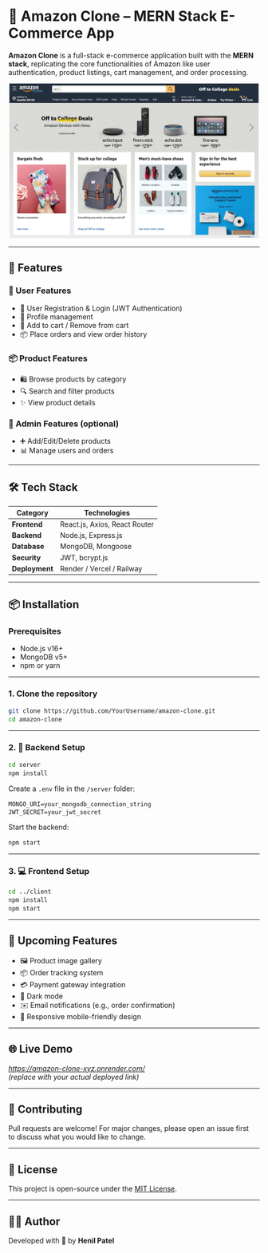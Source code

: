 # 🛒 Amazon Clone – MERN Stack E-Commerce App

**Amazon Clone** is a full-stack e-commerce application built with the **MERN stack**, replicating the core functionalities of Amazon like user authentication, product listings, cart management, and order processing.

<p align="center">
  <img src="./home.png" alt="Amazon Clone" width="500"/>
</p>

---

## 🚀 Features

### 🧑 User Features
- 🔐 User Registration & Login (JWT Authentication)
- 👤 Profile management
- 🛒 Add to cart / Remove from cart
- 📦 Place orders and view order history

### 📦 Product Features
- 🛍️ Browse products by category
- 🔍 Search and filter products
- ✨ View product details

### 🔧 Admin Features (optional)
- ➕ Add/Edit/Delete products
- 📊 Manage users and orders

---

## 🛠 Tech Stack

| Category       | Technologies                          |
|----------------|---------------------------------------|
| **Frontend**   | React.js, Axios, React Router         |
| **Backend**    | Node.js, Express.js                   |
| **Database**   | MongoDB, Mongoose                     |
| **Security**   | JWT, bcrypt.js                        |
| **Deployment** | Render / Vercel / Railway             |

---

## 📦 Installation

### Prerequisites
- Node.js v16+
- MongoDB v5+
- npm or yarn

---

### 1. Clone the repository

```bash
git clone https://github.com/YourUsername/amazon-clone.git
cd amazon-clone
```

---

### 2. 🔧 Backend Setup

```bash
cd server
npm install
```

Create a `.env` file in the `/server` folder:

```env
MONGO_URI=your_mongodb_connection_string
JWT_SECRET=your_jwt_secret
```

Start the backend:

```bash
npm start
```

---

### 3. 💻 Frontend Setup

```bash
cd ../client
npm install
npm start
```

---

## 🧠 Upcoming Features

- 🖼️ Product image gallery  
- 📦 Order tracking system  
- 💳 Payment gateway integration  
- 🌙 Dark mode  
- ✉️ Email notifications (e.g., order confirmation)  
- 📱 Responsive mobile-friendly design  

---

## 🌐 Live Demo

*https://amazon-clone-xyz.onrender.com/*  
*(replace with your actual deployed link)*

---

## 🤝 Contributing

Pull requests are welcome! For major changes, please open an issue first  
to discuss what you would like to change.

---

## 📄 License

This project is open-source under the [MIT License](LICENSE).

---

## 👨‍💻 Author

Developed with 💛 by **Henil Patel**

